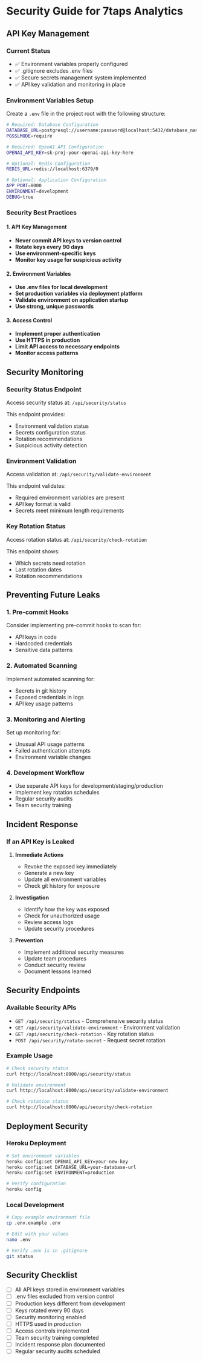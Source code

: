 # Security Guide for 7taps Analytics

## API Key Management

### Current Status
- ✅ Environment variables properly configured
- ✅ .gitignore excludes .env files
- ✅ Secure secrets management system implemented
- ✅ API key validation and monitoring in place

### Environment Variables Setup

Create a `.env` file in the project root with the following structure:

```bash
# Required: Database Configuration
DATABASE_URL=postgresql://username:password@localhost:5432/database_name
PGSSLMODE=require

# Required: OpenAI API Configuration
OPENAI_API_KEY=sk-proj-your-openai-api-key-here

# Optional: Redis Configuration
REDIS_URL=redis://localhost:6379/0

# Optional: Application Configuration
APP_PORT=8000
ENVIRONMENT=development
DEBUG=true
```

### Security Best Practices

#### 1. API Key Management
- **Never commit API keys to version control**
- **Rotate keys every 90 days**
- **Use environment-specific keys**
- **Monitor key usage for suspicious activity**

#### 2. Environment Variables
- **Use .env files for local development**
- **Set production variables via deployment platform**
- **Validate environment on application startup**
- **Use strong, unique passwords**

#### 3. Access Control
- **Implement proper authentication**
- **Use HTTPS in production**
- **Limit API access to necessary endpoints**
- **Monitor access patterns**

## Security Monitoring

### Security Status Endpoint
Access security status at: `/api/security/status`

This endpoint provides:
- Environment validation status
- Secrets configuration status
- Rotation recommendations
- Suspicious activity detection

### Environment Validation
Access validation at: `/api/security/validate-environment`

This endpoint validates:
- Required environment variables are present
- API key format is valid
- Secrets meet minimum length requirements

### Key Rotation Status
Access rotation status at: `/api/security/check-rotation`

This endpoint shows:
- Which secrets need rotation
- Last rotation dates
- Rotation recommendations

## Preventing Future Leaks

### 1. Pre-commit Hooks
Consider implementing pre-commit hooks to scan for:
- API keys in code
- Hardcoded credentials
- Sensitive data patterns

### 2. Automated Scanning
Implement automated scanning for:
- Secrets in git history
- Exposed credentials in logs
- API key usage patterns

### 3. Monitoring and Alerting
Set up monitoring for:
- Unusual API usage patterns
- Failed authentication attempts
- Environment variable changes

### 4. Development Workflow
- Use separate API keys for development/staging/production
- Implement key rotation schedules
- Regular security audits
- Team security training

## Incident Response

### If an API Key is Leaked

1. **Immediate Actions**
   - Revoke the exposed key immediately
   - Generate a new key
   - Update all environment variables
   - Check git history for exposure

2. **Investigation**
   - Identify how the key was exposed
   - Check for unauthorized usage
   - Review access logs
   - Update security procedures

3. **Prevention**
   - Implement additional security measures
   - Update team procedures
   - Conduct security review
   - Document lessons learned

## Security Endpoints

### Available Security APIs

- `GET /api/security/status` - Comprehensive security status
- `GET /api/security/validate-environment` - Environment validation
- `GET /api/security/check-rotation` - Key rotation status
- `POST /api/security/rotate-secret` - Request secret rotation

### Example Usage

```bash
# Check security status
curl http://localhost:8000/api/security/status

# Validate environment
curl http://localhost:8000/api/security/validate-environment

# Check rotation status
curl http://localhost:8000/api/security/check-rotation
```

## Deployment Security

### Heroku Deployment
```bash
# Set environment variables
heroku config:set OPENAI_API_KEY=your-new-key
heroku config:set DATABASE_URL=your-database-url
heroku config:set ENVIRONMENT=production

# Verify configuration
heroku config
```

### Local Development
```bash
# Copy example environment file
cp .env.example .env

# Edit with your values
nano .env

# Verify .env is in .gitignore
git status
```

## Security Checklist

- [ ] All API keys stored in environment variables
- [ ] .env files excluded from version control
- [ ] Production keys different from development
- [ ] Keys rotated every 90 days
- [ ] Security monitoring enabled
- [ ] HTTPS used in production
- [ ] Access controls implemented
- [ ] Team security training completed
- [ ] Incident response plan documented
- [ ] Regular security audits scheduled
